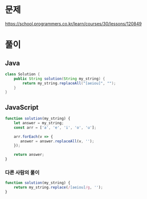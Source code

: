 # 문제
https://school.programmers.co.kr/learn/courses/30/lessons/120849

# 풀이
## Java
```java
class Solution {
    public String solution(String my_string) {
        return my_string.replaceAll("[aeiou]", "");
    }
}
```

## JavaScript
```javascript
function solution(my_string) {
    let answer = my_string;
    const arr = ['a', 'e', 'i', 'o', 'u'];
    
    arr.forEach(v => {
       answer = answer.replaceAll(v, ''); 
    });
    
    return answer;
}
```

### 다른 사람의 풀이
```javascript
function solution(my_string) {
    return my_string.replace(/[aeiou]/g, '');
}
```
